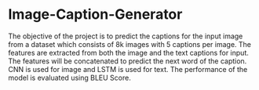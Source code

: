 # Image-Caption-Generator
The objective of the project is to predict the captions for the input image from a dataset which consists of 8k images with 5 captions per image. The features are extracted from both the image and the text captions for input. The features will be concatenated to predict the next word of the caption. CNN is used for image and LSTM is used for text. The performance of the model is evaluated using BLEU Score.
